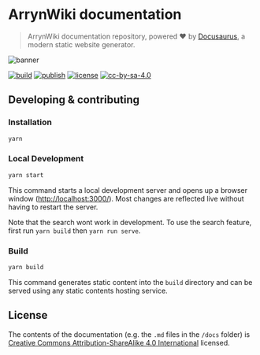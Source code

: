 # ArrynWiki documentation

> ArrynWiki documentation repository, powered ❤️ by [Docusaurus](https://docusaurus.io/), a modern static website generator.

![banner](https://media.discordapp.net/attachments/1040672846613065758/1058173295981232209/azfzaegezrg.png?width=921&height=356)

[![build](https://img.shields.io/github/workflow/status/okp4/docs/Build?label=build&style=for-the-badge&logo=github)](https://docusaurus.io/)
[![publish](https://img.shields.io/github/workflow/status/okp4/docs/Publish?label=publish&style=for-the-badge&logo=github)](https://netlify.com/)
[![license][bsd-3-clause-image]][bsd-3-clause]
[![cc-by-sa-4.0][cc-by-sa-image]][cc-by-sa]

## Developing & contributing

### Installation

```sh
yarn
```

### Local Development

```sh
yarn start
```

This command starts a local development server and opens up a browser window (<http://localhost:3000/>). Most changes are reflected live without having to restart the server.

Note that the search wont work in development. To use the search feature, first run `yarn build` then `yarn run serve`.

### Build

```sh
yarn build
```

This command generates static content into the `build` directory and can be served using any static contents hosting service.


## License

The contents of the documentation (e.g. the `.md` files in the `/docs` folder) is [Creative Commons Attribution-ShareAlike 4.0 International][cc-by-sa] licensed.

[bsd-3-clause]: https://opensource.org/licenses/BSD-3-Clause
[bsd-3-clause-image]: https://img.shields.io/badge/License-BSD_3--Clause-blue.svg?style=for-the-badge
[cc-by-sa]: https://creativecommons.org/licenses/by-sa/4.0/
[cc-by-sa-image]: https://i.creativecommons.org/l/by-sa/4.0/88x31.png
